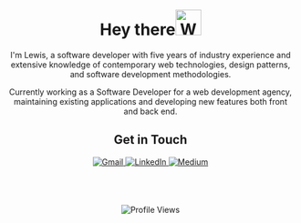 <link href="https://cdn.jsdelivr.net/npm/bootstrap@5.1.3/dist/css/bootstrap.min.css" rel="stylesheet" integrity="sha384-1BmE4kWBq78iYhFldvKuhfTAU6auU8tT94WrHftjDbrCEXSU1oBoqyl2QvZ6jIW3" crossorigin="anonymous">

<div align="center">
  <h1>
    Hey there<img src="https://raw.githubusercontent.com/nixin72/nixin72/master/wave.gif" alt="Waving hand animated gif" height="45" width="45" />
  </h1>

  <p>
    I'm Lewis, a software developer with five years of industry experience and extensive knowledge of contemporary web technologies, design patterns, and software development methodologies.
  </p>
  <p>
    Currently working as a Software Developer for a web development agency, maintaining existing applications and developing new features both front and back end.
  </p>

  <h2>Get in Touch</h2>
  <a href="mailto:lewisjohnbaxter@gmail.com">
    <img alt="Gmail" src="https://img.shields.io/badge/Gmail-%23BB001B.svg?&style=for-the-badge&logo=Gmail&logoColor=white" />
  </a>
  <a href="https://www.linkedin.com/in/lewis-baxter-9160541a1/" target="_blank">
    <img src="https://img.shields.io/badge/linkedin-%231E77B5.svg?&style=for-the-badge&logo=linkedin&logoColor=white" alt="LinkedIn" style="margin-bottom: 5px;" />
  </a>
  <a href="https://lewisjohnbaxter.medium.com/" target="_blank">
    <img src="https://img.shields.io/badge/Medium-%23000000.svg?&style=for-the-badge&logo=Medium&logoColor=white" alt="Medium" />
  </a>

  <br><br>
  <p align="center">
    <img src="https://komarev.com/ghpvc/?username=oguzsh&label=Profile%20views&color=0e75b6&style=flat" alt="Profile Views" />
  </p>
  </div>
